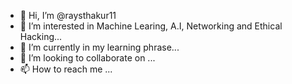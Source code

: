 - 👋 Hi, I’m @raysthakur11
- 👀 I’m interested in Machine Learing, A.I, Networking and Ethical Hacking...
- 🌱 I’m currently in my learning phrase...
- 💞️ I’m looking to collaborate on ...
- 📫 How to reach me ...

<!---
raysthakur11/raysthakur11 is a ✨ special ✨ repository because its `README.md` (this file) appears on your GitHub profile.
You can click the Preview link to take a look at your changes.
--->
